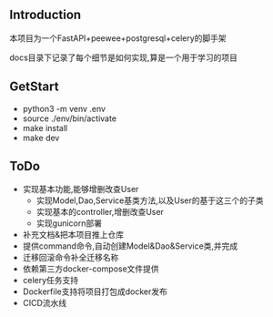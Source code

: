 ## Introduction
本项目为一个FastAPI+peewee+postgresql+celery的脚手架

docs目录下记录了每个细节是如何实现,算是一个用于学习的项目

## GetStart
- python3 -m venv .env
- source ./env/bin/activate
- make install
- make dev

## ToDo
- 实现基本功能,能够增删改查User 
    - 实现Model,Dao,Service基类方法,以及User的基于这三个的子类
    - 实现基本的controller,增删改查User
    - 实现gunicorn部署
- 补充文档&把本项目推上仓库
- 提供command命令,自动创建Model&Dao&Service类,并完成
- 迁移回滚命令补全迁移名称
- 依赖第三方docker-compose文件提供
- celery任务支持
- Dockerfile支持将项目打包成docker发布
- CICD流水线


